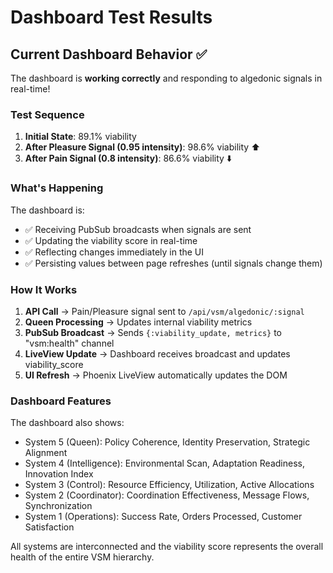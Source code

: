 # Dashboard Test Results

## Current Dashboard Behavior ✅

The dashboard is **working correctly** and responding to algedonic signals in real-time!

### Test Sequence

1. **Initial State**: 89.1% viability
2. **After Pleasure Signal (0.95 intensity)**: 98.6% viability ⬆️
3. **After Pain Signal (0.8 intensity)**: 86.6% viability ⬇️

### What's Happening

The dashboard is:
- ✅ Receiving PubSub broadcasts when signals are sent
- ✅ Updating the viability score in real-time
- ✅ Reflecting changes immediately in the UI
- ✅ Persisting values between page refreshes (until signals change them)

### How It Works

1. **API Call** → Pain/Pleasure signal sent to `/api/vsm/algedonic/:signal`
2. **Queen Processing** → Updates internal viability metrics
3. **PubSub Broadcast** → Sends `{:viability_update, metrics}` to "vsm:health" channel
4. **LiveView Update** → Dashboard receives broadcast and updates viability_score
5. **UI Refresh** → Phoenix LiveView automatically updates the DOM

### Dashboard Features

The dashboard also shows:
- System 5 (Queen): Policy Coherence, Identity Preservation, Strategic Alignment
- System 4 (Intelligence): Environmental Scan, Adaptation Readiness, Innovation Index
- System 3 (Control): Resource Efficiency, Utilization, Active Allocations
- System 2 (Coordinator): Coordination Effectiveness, Message Flows, Synchronization
- System 1 (Operations): Success Rate, Orders Processed, Customer Satisfaction

All systems are interconnected and the viability score represents the overall health of the entire VSM hierarchy.